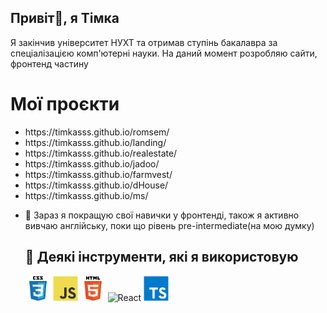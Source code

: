 <h2>Привіт👋, я Тімка</h2>
<p>Я закінчив університет НУХТ та отримав ступінь бакалавра за спеціалізацією комп'ютерні науки. На даний момент розробляю сайти, фронтенд частину</p>
<p>
<h1>Мої проєкти</h1>
<ul>
<li>https://timkasss.github.io/romsem/</li>
<li>https://timkasss.github.io/landing/</li>
<li>https://timkasss.github.io/realestate/</li>
<li>https://timkasss.github.io/jadoo/</li>
<li>https://timkasss.github.io/farmvest/</li>
<li>https://timkasss.github.io/dHouse/</li>
<li>https://timkasss.github.io/ms/</li>

</ul>
</p>
<ul>
<li>🔭 Зараз я покращую свої навички у фронтенді, також я активно вивчаю англійську, поки що рівень pre-intermediate(на мою думку)</li>
<h2>🚀 Деякі інструменти, які я використовую</h2>
<p align="left">
<img src="https://raw.githubusercontent.com/devicons/devicon/master/icons/css3/css3-original-wordmark.svg" alt="css3" width="40" height="40" />
<img src="https://raw.githubusercontent.com/devicons/devicon/master/icons/javascript/javascript-original.svg" alt="javascript" width="40" height="40" />
<img src="https://raw.githubusercontent.com/devicons/devicon/master/icons/html5/html5-original-wordmark.svg" alt="html5" width="40" height="40"/> 
<img src="https://cdn.jsdelivr.net/gh/devicons/devicon/icons/react/react-original.svg" alt="React" width="40" height="40" />
<img src="https://raw.githubusercontent.com/devicons/devicon/master/icons/typescript/typescript-original.svg" alt="javascript" width="40" height="40" />
